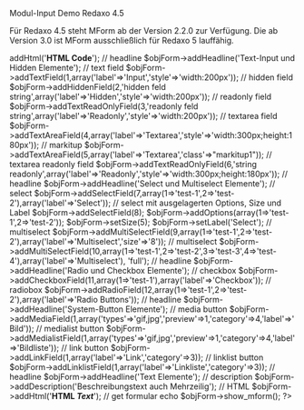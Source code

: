 Modul-Input Demo Redaxo 4.5

Für Redaxo 4.5 steht MForm ab der Version 2.2.0 zur Verfügung. Die ab Version 3.0 ist MForm ausschließlich für Redaxo 5 lauffähig.

<?php
/*
MODUL INPUT DEMO

@copyright Copyright (c) 2013 by Doerr Softwaredevelopment
@author mail[at]joachim-doerr[dot]com Joachim Doerr

@package redaxo4
@version 2.2.0
*/

if(OOAddon::isAvailable('markitup'))
{
  a287_markitup::markitup('textarea.markitup1');
}

// instanziieren
$objForm = new mform();

// html
$objForm->addHtml('<b>HTML Code</b>');

// headline
$objForm->addHeadline('Text-Input und Hidden Elemente');

// text field
$objForm->addTextField(1,array('label'=>'Input','style'=>'width:200px'));

// hidden field
$objForm->addHiddenField(2,'hidden feld string',array('label'=>'Hidden','style'=>'width:200px'));

// readonly field
$objForm->addTextReadOnlyField(3,'readonly feld string',array('label'=>'Readonly','style'=>'width:200px'));

// textarea field
$objForm->addTextAreaField(4,array('label'=>'Textarea','style'=>'width:300px;height:180px'));

// markitup
$objForm->addTextAreaField(5,array('label'=>'Textarea','class'=>"markitup1"));

// textarea readonly field
$objForm->addTextReadOnlyField(6,'string readonly',array('label'=>'Readonly','style'=>'width:300px;height:180px'));


// headline
$objForm->addHeadline('Select und Multiselect Elemente');

// select
$objForm->addSelectField(7,array(1=>'test-1',2=>'test-2'),array('label'=>'Select'));

// select mit ausgelagerten Options, Size und Label
$objForm->addSelectField(8);
$objForm->addOptions(array(1=>'test-1',2=>'test-2'));
$objForm->setSize(5);
$objForm->setLabel('Select');

// multiselect
$objForm->addMultiSelectField(9,array(1=>'test-1',2=>'test-2'),array('label'=>'Multiselect','size'=>'8'));

// multiselect
$objForm->addMultiSelectField(10,array(1=>'test-1',2=>'test-2',3=>'test-3',4=>'test-4'),array('label'=>'Multiselect'), 'full');


// headline
$objForm->addHeadline('Radio und Checkbox Elemente');

// checkbox
$objForm->addCheckboxField(11,array(1=>'test-1'),array('label'=>'Checkbox'));

// radiobox
$objForm->addRadioField(12,array(1=>'test-1',2=>'test-2'),array('label'=>'Radio Buttons'));


// headline
$objForm->addHeadline('System-Button Elemente');

// media button
$objForm->addMediaField(1,array('types'=>'gif,jpg','preview'=>1,'category'=>4,'label'=>'Bild'));

// medialist button
$objForm->addMedialistField(1,array('types'=>'gif,jpg','preview'=>1,'category'=>4,'label'=>'Bildliste'));

// link button
$objForm->addLinkField(1,array('label'=>'Link','category'=>3));

// linklist button
$objForm->addLinklistField(1,array('label'=>'Linkliste','category'=>3));


// headline
$objForm->addHeadline('Text Elemente');

// description
$objForm->addDescription('Beschreibungstext auch Mehrzeilig');

// HTML
$objForm->addHtml('<b>HTML <i>Text</i></b>');


// get formular
echo $objForm->show_mform();

?>